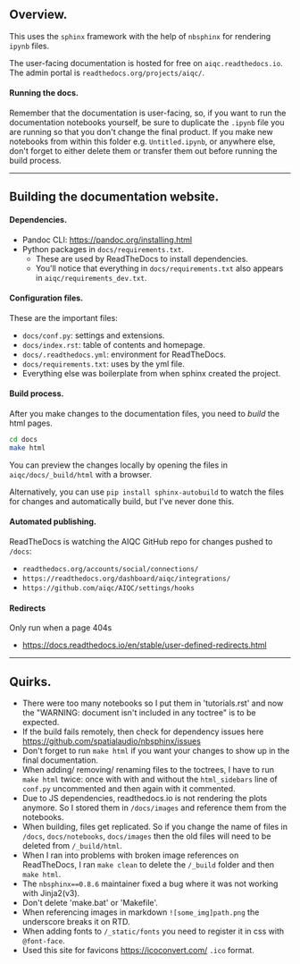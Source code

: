 ## Overview. 

This uses the `sphinx` framework with the help of `nbsphinx` for rendering `ipynb` files. 

The user-facing documentation is hosted for free on `aiqc.readthedocs.io`. The admin portal is `readthedocs.org/projects/aiqc/`.


#### Running the docs.

Remember that the documentation is user-facing, so, if you want to run the documentation notebooks yourself, be sure to duplicate the `.ipynb` file you are running so that you don't change the final product. If you make new notebooks from within this folder e.g. `Untitled.ipynb`, or anywhere else, don't forget to either delete them or transfer them out before running the build process.

---

## Building the documentation website.

#### Dependencies. 

- Pandoc CLI: https://pandoc.org/installing.html
- Python packages in `docs/requirements.txt`.
    - These are used by ReadTheDocs to install dependencies.
    - You'll notice that everything in `docs/requirements.txt` also appears in `aiqc/requirements_dev.txt`.


#### Configuration files.

These are the important files:

- `docs/conf.py`: settings and extensions.
- `docs/index.rst`: table of contents and homepage.
- `docs/.readthedocs.yml`: environment for ReadTheDocs.
- `docs/requirements.txt`: uses by the yml file.
- Everything else was boilerplate from when sphinx created the project.


#### Build process.
After you make changes to the documentation files, you need to *build* the html pages.

```bash
cd docs
make html
```

You can preview the changes locally by opening the files in `aiqc/docs/_build/html` with a browser.

Alternatively, you can use `pip install sphinx-autobuild` to watch the files for changes and automatically build, but I've never done this.


#### Automated publishing.

ReadTheDocs is watching the AIQC GitHub repo for changes pushed to `/docs`:

- `readthedocs.org/accounts/social/connections/`
- `https://readthedocs.org/dashboard/aiqc/integrations/`
- `https://github.com/aiqc/AIQC/settings/hooks`


#### Redirects

Only run when a page 404s

- https://docs.readthedocs.io/en/stable/user-defined-redirects.html

---

## Quirks.

- There were too many notebooks so I put them in 'tutorials.rst' and now the "WARNING: document isn't included in any toctree" is to be expected.
- If the build fails remotely, then check for dependency issues here <https://github.com/spatialaudio/nbsphinx/issues>
- Don't forget to run `make html` if you want your changes to show up in the final documentation.
- When adding/ removing/ renaming files to the toctrees, I have to run `make html` twice: once with with and without the `html_sidebars` line of `conf.py` uncommented and then again with it commented.
- Due to JS dependencies, readthedocs.io is not rendering the plots anymore. So I stored them in `/docs/images` and reference them from the notebooks.
- When building, files get replicated. So if you change the name of files in `/docs`, `docs/notebooks`, `docs/images` then the old files will need to be deleted from `/_build/html`.
- When I ran into problems with broken image references on ReadTheDocs, I ran `make clean` to delete the `/_build` folder and then `make html`.
- The `nbsphinx==0.8.6` maintainer fixed a bug where it was not working with Jinja2(v3). 
- Don't delete 'make.bat' or 'Makefile'.
- When referencing images in markdown `![some_img]path.png` the underscore breaks it on RTD.
- When adding fonts to `/_static/fonts` you need to register it in css with `@font-face`.
- Used this site for favicons <https://icoconvert.com/> `.ico` format.